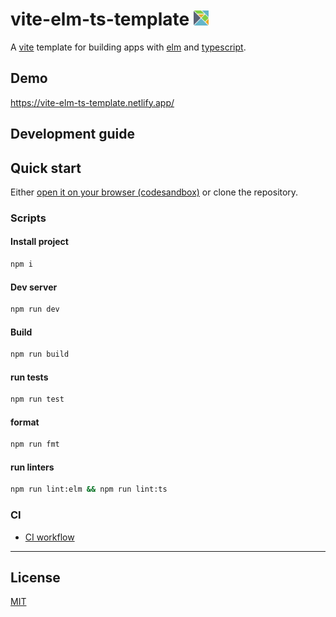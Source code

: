 <h1>vite-elm-ts-template <img aria-hidden="true" alt="" src="src/assets/logo.png" style="width: 24px;"></h1>


A [vite](https://vitejs.dev/) template for building apps with [elm](https://elm-lang.org/) and [typescript](https://www.typescriptlang.org/). 

## Demo

https://vite-elm-ts-template.netlify.app/

## Development guide

## Quick start

Either [open it on your browser (codesandbox)](https://codesandbox.io/p/devbox/github/FaberVitale/vite-elm-ts-template)
or clone the repository.

### Scripts

#### Install project

```bash
npm i
```

#### Dev server

```bash
npm run dev
```

#### Build

```bash
npm run build
```

#### run tests

```bash
npm run test
```

#### format

```bash
npm run fmt
```

#### run linters

```bash
npm run lint:elm && npm run lint:ts
```

### CI

- [CI workflow](.github/workflows/ci.yaml)

---

## License

[MIT](./LICENSE)